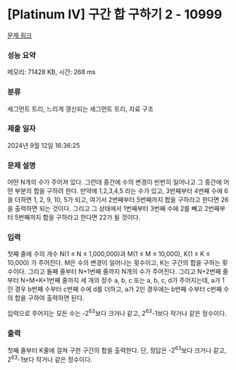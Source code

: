 # [Platinum IV] 구간 합 구하기 2 - 10999 

[문제 링크](https://www.acmicpc.net/problem/10999) 

### 성능 요약

메모리: 71428 KB, 시간: 268 ms

### 분류

세그먼트 트리, 느리게 갱신되는 세그먼트 트리, 자료 구조

### 제출 일자

2024년 9월 12일 16:36:25

### 문제 설명

<p>어떤 N개의 수가 주어져 있다. 그런데 중간에 수의 변경이 빈번히 일어나고 그 중간에 어떤 부분의 합을 구하려 한다. 만약에 1,2,3,4,5 라는 수가 있고, 3번째부터 4번째 수에 6을 더하면 1, 2, 9, 10, 5가 되고, 여기서 2번째부터 5번째까지 합을 구하라고 한다면 26을 출력하면 되는 것이다. 그리고 그 상태에서 1번째부터 3번째 수에 2를 빼고 2번째부터 5번째까지 합을 구하라고 한다면 22가 될 것이다.</p>

### 입력 

 <p>첫째 줄에 수의 개수 N(1 ≤ N ≤ 1,000,000)과 M(1 ≤ M ≤ 10,000), K(1 ≤ K ≤ 10,000) 가 주어진다. M은 수의 변경이 일어나는 횟수이고, K는 구간의 합을 구하는 횟수이다. 그리고 둘째 줄부터 N+1번째 줄까지 N개의 수가 주어진다. 그리고 N+2번째 줄부터 N+M+K+1번째 줄까지 세 개의 정수 a, b, c 또는 a, b, c, d가 주어지는데, a가 1인 경우 b번째 수부터 c번째 수에 d를 더하고, a가 2인 경우에는 b번째 수부터 c번째 수의 합을 구하여 출력하면 된다.</p>

<p>입력으로 주어지는 모든 수는 -2<sup>63</sup>보다 크거나 같고, 2<sup>63</sup>-1보다 작거나 같은 정수이다.</p>

### 출력 

 <p>첫째 줄부터 K줄에 걸쳐 구한 구간의 합을 출력한다. 단, 정답은 -2<sup>63</sup>보다 크거나 같고, 2<sup>63</sup>-1보다 작거나 같은 정수이다.</p>


